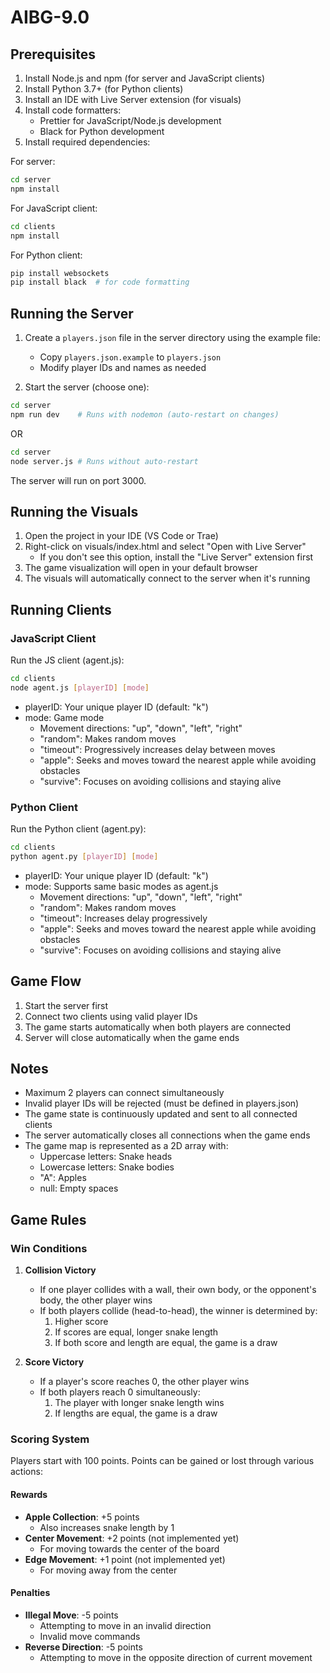 # AIBG-9.0

## Prerequisites

1. Install Node.js and npm (for server and JavaScript clients)
2. Install Python 3.7+ (for Python clients)
3. Install an IDE with Live Server extension (for visuals)
4. Install code formatters:
   - Prettier for JavaScript/Node.js development
   - Black for Python development
5. Install required dependencies:

For server:

```bash
cd server
npm install
```

For JavaScript client:

```bash
cd clients
npm install
```

For Python client:

```bash
pip install websockets
pip install black  # for code formatting
```

## Running the Server

1. Create a `players.json` file in the server directory using the example file:

   - Copy `players.json.example` to `players.json`
   - Modify player IDs and names as needed

2. Start the server (choose one):

```bash
cd server
npm run dev    # Runs with nodemon (auto-restart on changes)
```

OR

```bash
cd server
node server.js # Runs without auto-restart
```

The server will run on port 3000.

## Running the Visuals

1. Open the project in your IDE (VS Code or Trae)
2. Right-click on visuals/index.html and select "Open with Live Server"
   - If you don't see this option, install the "Live Server" extension first
3. The game visualization will open in your default browser
4. The visuals will automatically connect to the server when it's running

## Running Clients

### JavaScript Client

Run the JS client (agent.js):

```bash
cd clients
node agent.js [playerID] [mode]
```

- playerID: Your unique player ID (default: "k")
- mode: Game mode
  - Movement directions: "up", "down", "left", "right"
  - "random": Makes random moves
  - "timeout": Progressively increases delay between moves
  - "apple": Seeks and moves toward the nearest apple while avoiding obstacles
  - "survive": Focuses on avoiding collisions and staying alive

### Python Client

Run the Python client (agent.py):

```bash
cd clients
python agent.py [playerID] [mode]
```

- playerID: Your unique player ID (default: "k")
- mode: Supports same basic modes as agent.js
  - Movement directions: "up", "down", "left", "right"
  - "random": Makes random moves
  - "timeout": Increases delay progressively
  - "apple": Seeks and moves toward the nearest apple while avoiding obstacles
  - "survive": Focuses on avoiding collisions and staying alive

## Game Flow

1. Start the server first
2. Connect two clients using valid player IDs
3. The game starts automatically when both players are connected
4. Server will close automatically when the game ends

## Notes

- Maximum 2 players can connect simultaneously
- Invalid player IDs will be rejected (must be defined in players.json)
- The game state is continuously updated and sent to all connected clients
- The server automatically closes all connections when the game ends
- The game map is represented as a 2D array with:
  - Uppercase letters: Snake heads
  - Lowercase letters: Snake bodies
  - "A": Apples
  - null: Empty spaces

## Game Rules

### Win Conditions

1. **Collision Victory**

   - If one player collides with a wall, their own body, or the opponent's body, the other player wins
   - If both players collide (head-to-head), the winner is determined by:
     1. Higher score
     2. If scores are equal, longer snake length
     3. If both score and length are equal, the game is a draw

2. **Score Victory**
   - If a player's score reaches 0, the other player wins
   - If both players reach 0 simultaneously:
     1. The player with longer snake length wins
     2. If lengths are equal, the game is a draw

### Scoring System

Players start with 100 points. Points can be gained or lost through various actions:

#### Rewards

- **Apple Collection**: +5 points
  - Also increases snake length by 1
- **Center Movement**: +2 points (not implemented yet)
  - For moving towards the center of the board
- **Edge Movement**: +1 point (not implemented yet)
  - For moving away from the center

#### Penalties

- **Illegal Move**: -5 points
  - Attempting to move in an invalid direction
  - Invalid move commands
- **Reverse Direction**: -5 points
  - Attempting to move in the opposite direction of current movement
